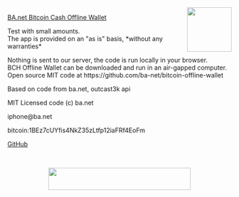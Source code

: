 

<a href="https://ba.net/bitcoin-cash-offline-wallet/">
<img src=http://ba.net/util/bitcoin/vault.gif width=100 height=100 border=0 align=right>
</a>

<p><a href="https://ba.net/bitcoin-cash-offline-wallet/">BA.net Bitcoin Cash Offline Wallet</a>

<p>Test with small amounts. 
<br>The app is provided on an "as is" basis, *without any warranties*

<p>Nothing is sent to our server, the code is run locally in your browser.
<br>BCH Offline Wallet can be downloaded and run in an air-gapped computer. 
<br>Open source MIT code at https://github.com/ba-net/bitcoin-offline-wallet

        
<p>Based on code from ba.net, outcast3k api

<p>MIT Licensed code (c) ba.net

<p>iphone@ba.net

<p>bitcoin:1BEz7cUYfis4NkZ35zLtfp12iaFRf4EoFm


<p><a href="https://github.com/ba-net/bitcoin-cash-offline-wallet" target=_blank> 
GitHub</a>      

<p><br>


<center>
<a href="https://ba.net/bitcoin-pay-button/"
target=_top>
<img src="https://ba.net/ads/banner/bchpay.gif" width=320 height=50 border=0>
</a><!/center>



<p><br>
<p><br>